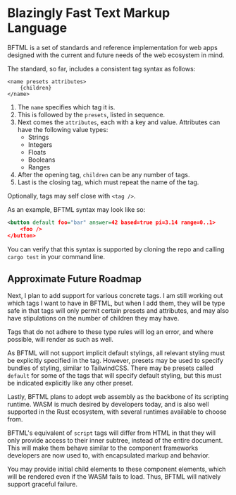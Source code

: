 # Blazingly Fast Text Markup Language
BFTML is a set of standards and reference implementation for web apps designed with the current and future needs of the web ecosystem in mind.

The standard, so far, includes a consistent tag syntax as follows:

```
<name presets attributes>
    {children}
</name>
```
1. The `name` specifies which tag it is.
2. This is followed by the `presets`, listed in sequence.
3. Next comes the `attributes`, each with a key and value. Attributes can have the following value types:
    - Strings
    - Integers
    - Floats
    - Booleans
    - Ranges
4. After the opening tag, `children` can be any number of tags.
5. Last is the closing tag, which must repeat the name of the tag.

Optionally, tags may self close with `<tag />`.

As an example, BFTML syntax may look like so:
```xml
<button default foo="bar" answer=42 based=true pi=3.14 range=0..1>
    <foo />
</button>
```

You can verify that this syntax is supported by cloning the repo
and calling `cargo test` in your command line.

## Approximate Future Roadmap

Next, I plan to add support for various concrete tags.
I am still working out which tags I want to have in BFTML,
but when I add them, they will be type safe in that tags will only permit certain presets and attributes, and may also have stipulations on the number of children they may have.

Tags that do not adhere to these type rules will log an error,
and where possible, will render as such as well.

As BFTML will not support implicit default stylings,
all relevant styling must be explicitly specified in the tag.
However, presets may be used to specify bundles of styling, similar to TailwindCSS. There may be presets called `default` for some of the tags that will specify default styling,
but this must be indicated explicitly like any other preset.

Lastly, BFTML plans to adopt web assembly as the
backbone of its scripting runtime.
WASM is much desired by developers today, and is also
well supported in the Rust ecosystem, with several runtimes
available to choose from.

BFTML's equivalent of `script` tags will differ from HTML
in that they will only provide access to their inner subtree,
instead of the entire document. This will make them behave
similar to the component frameworks developers are now used to,
with encapsulated markup and behavior.

You may provide initial child elements to these component elements, which will be rendered even if the WASM fails to load.
Thus, BFTML will natively support graceful failure.